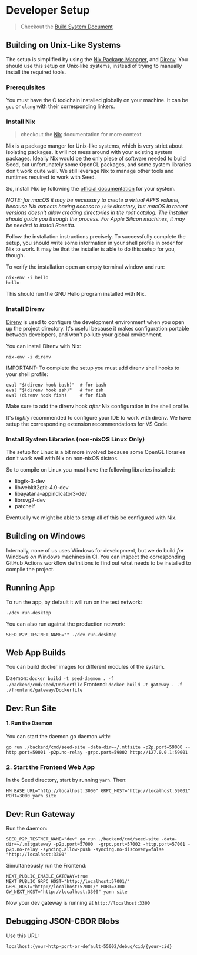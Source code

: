 # Developer Setup

> Checkout the [Build System Document](./build-system.md)

## Building on Unix-Like Systems

The setup is simplified by using the [Nix Package Manager](https://nixos.org/nix), and [Direnv](https://direnv.net). You should use this setup on Unix-like systems, instead of trying to manually install the required tools.

### Prerequisites

You must have the C toolchain installed globally on your machine. It can be `gcc` or `clang` with their corresponding linkers.

### Install Nix

> checkout the [Nix](./nix.md) documentation for more context

Nix is a package manger for Unix-like systems, which is very strict about isolating packages. It will not mess around with your existing system packages. Ideally Nix would be the only piece of software needed to build Seed, but unfortunately some OpenGL packages, and some system libraries don't work quite well. We still leverage Nix to manage other tools and runtimes required to work with Seed.

So, install Nix by following the [official documentation](https://nixos.org/download.html) for your system.

_NOTE: for macOS it may be necessary to create a virtual APFS volume, because Nix expects having access to `/nix` directory, but macOS in recent versions doesn't allow creating directories in the root catalog. The installer should guide you through the process. For Apple Silicon machines, it may be needed to install Rosetta._

Follow the installation instructions precisely. To successfully complete the setup, you should write some information in your shell profile in order for Nix to work. It may be that the installer is able to do this setup for you, though.

To verify the installation open an empty terminal window and run:

```
nix-env -i hello
hello
```

This should run the GNU Hello program installed with Nix.

### Install Direnv

[Direnv](https://direnv.net) is used to configure the development environment when you open up the project directory. It's useful because it makes configuration portable between developers, and won't pollute your global environment.

You can install Direnv with Nix:

```
nix-env -i direnv
```

IMPORTANT: To complete the setup you must add direnv shell hooks to your shell profile:

```shell
eval "$(direnv hook bash)"  # for bash
eval "$(direnv hook zsh)"   # for zsh
eval (direnv hook fish)     # for fish
```

Make sure to add the direnv hook _after_ Nix configuration in the shell profile.

It's _highly_ recommended to configure your IDE to work with direnv. We have setup the corresponding extension recommendations for VS Code.

### Install System Libraries (non-nixOS Linux Only)

The setup for Linux is a bit more involved because some OpenGL libraries don't work well with Nix on non-nixOS distros.

So to compile on Linux you must have the following libraries installed:

- libgtk-3-dev
- libwebkit2gtk-4.0-dev
- libayatana-appindicator3-dev
- librsvg2-dev
- patchelf

Eventually we might be able to setup all of this be configured with Nix.

## Building on Windows

Internally, none of us uses Windows for development, but we _do_ build _for_ Windows _on_ Windows machines in CI. You can inspect the corresponding GitHub Actions workflow definitions to find out what needs to be installed to compile the project.

## Running App

To run the app, by default it will run on the test network:

```
./dev run-desktop
```

You can also run against the production network:

```
SEED_P2P_TESTNET_NAME="" ./dev run-desktop
```

## Web App Builds

You can build docker images for different modules of the system.

Daemon: `docker build -t seed-daemon . -f ./backend/cmd/seed/Dockerfile`
Frontend: `docker build -t gateway . -f ./frontend/gateway/Dockerfile`

## Dev: Run Site

#### 1. Run the Daemon

You can start the daemon go daemon with:

```
go run ./backend/cmd/seed-site -data-dir=~/.mttsite -p2p.port=59000 --http.port=59001 -p2p.no-relay -grpc.port=59002 http://127.0.0.1:59001
```


### 2. Start the Frontend Web App

In the Seed directory, start by running `yarn`. Then:

```
HM_BASE_URL="http://localhost:3000" GRPC_HOST="http://localhost:59001" PORT=3000 yarn site
```

## Dev: Run Gateway

Run the daemon:

```
SEED_P2P_TESTNET_NAME="dev" go run ./backend/cmd/seed-site -data-dir=~/.mttgateway -p2p.port=57000  -grpc.port=57002 -http.port=57001 -p2p.no-relay -syncing.allow-push -syncing.no-discovery=false "http://localhost:3300"
```

Simultaneously run the Frontend:

```
NEXT_PUBLIC_ENABLE_GATEWAY=true NEXT_PUBLIC_GRPC_HOST="http://localhost:57001/" GRPC_HOST="http://localhost:57001/" PORT=3300 GW_NEXT_HOST="http://localhost:3300" yarn site
```

Now your dev gateway is running at `http://localhost:3300`

## Debugging JSON-CBOR Blobs

Use this URL:

```
localhost:{your-http-port-or-default-55002/debug/cid/{your-cid}
```
